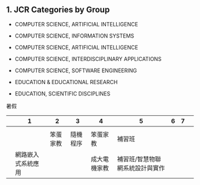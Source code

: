## 1. JCR Categories by Group

-   COMPUTER SCIENCE, ARTIFICIAL INTELLIGENCE
-   COMPUTER SCIENCE, INFORMATION SYSTEMS
-   COMPUTER SCIENCE, ARTIFICIAL INTELLIGENCE
-   COMPUTER SCIENCE, INTERDISCIPLINARY APPLICATIONS
-   COMPUTER SCIENCE, SOFTWARE ENGINEERING

-   EDUCATION & EDUCATIONAL RESEARCH
-   EDUCATION, SCIENTIFIC DISCIPLINES


暑假

|     | 1         | 2    | 3    | 4      | 5                | 6   | 7   |     |
| --- | --------- | ---- | ---- | ------ | ---------------- | --- | --- | --- |
|     |           |      |      |        |                  |     |     |     |
|     |           | 笨蛋家教 | 隨機程序 | 笨蛋家教   | 補習班              |     |     |     |
|     | 網路嵌入式系統應用 |      |      | 成大電機家教 | 補習班/智慧物聯網系統設計與實作 |     |     |     |

